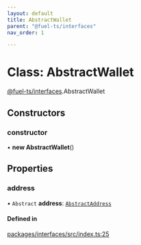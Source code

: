 ```yaml
---
layout: default
title: AbstractWallet
parent: "@fuel-ts/interfaces"
nav_order: 1

---
```


# Class: AbstractWallet

[@fuel-ts/interfaces](../index.md).AbstractWallet

## Constructors

### constructor

• **new AbstractWallet**()

## Properties

### address

• `Abstract` **address**: [`AbstractAddress`](AbstractAddress.md)

#### Defined in

[packages/interfaces/src/index.ts:25](https://github.com/FuelLabs/fuels-ts/blob/master/packages/interfaces/src/index.ts#L25)
